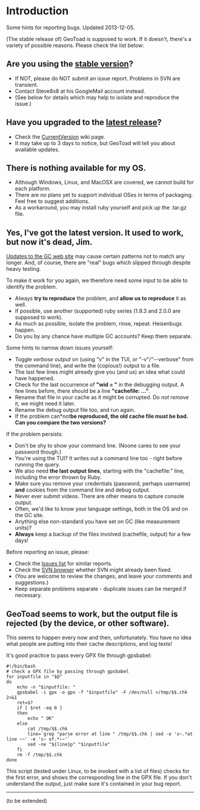 # Introduction #

Some hints for reporting bugs. Updated 2013-12-05.



(The stable release of) GeoToad is supposed to work.
If it doesn't, there's a variety of possible reasons.
Please check the list below:

## Are you using the [stable version](CurrentVersion.md)? ##

  * If NOT, please do NOT submit an issue report. Problems in SVN are transient.
  * Contact Steve8x8 at his GoogleMail account instead.
  * (See below for details which may help to isolate and reproduce the issue.)

## Have you upgraded to the [latest release](CurrentVersion.md)? ##

  * Check the [CurrentVersion](CurrentVersion.md) wiki page.
  * It may take up to 3 days to notice, but GeoToad will tell you about available updates.

## There is nothing available for my OS. ##

  * Although Windows, Linux, and MacOSX are covered, we cannot build for each platform.
  * There are no plans yet to support individual OSes in terms of packaging. Feel free to suggest additions.
  * As a workaround, you may install ruby yourself and pick up the .tar.gz file.

## Yes, I've got the latest version. It used to work, but now it's dead, Jim. ##

[Updates to the GC web site](GCmaintenances.md) may cause certain patterns not to match any longer.
And, of course, there are "real" bugs which slipped through despite heavy testing.

To make it work for you again, we therefore need some input to be able to identify the problem.

  * Always **try to reproduce** the problem, and **allow us to reproduce** it as well.
  * If possible, use another (supported) ruby series (1.9.3 and 2.0.0 are supposed to work).
  * As much as possible, isolate the problem, rinse, repeat. Heisenbugs happen.
  * Do you by any chance have multiple GC accounts? Keep them separate.

Some hints to narrow down issues yourself:

  * Toggle _verbose output_ on (using "v" in the TUI, or "-v"/"--verbose" from the command line), and write the (copious!) output to a file.
  * The last few lines might already give you (and us) an idea what could have happened.
  * Check for the last occurrence of **"wid = "** in the debugging output. A few lines before, there should be a line **"cachefile: ..."**.
  * Rename that file in your cache as it might be corrupted. Do _not remove_ it, we might need it later.
  * Rename the debug output file too, and run again.
  * If the problem can\*not**be reproduced, the old cache file must be bad. Can you compare the two versions?**

If the problem persists:

  * Don't be shy to show your command line. (Noone cares to see your password though.)
  * You're using the TUI? It writes out a command line too - right before running the query.
  * We also need **the last output lines**, starting with the "cachefile:" line, including the error thrown by Ruby.
  * Make sure you remove your credentials (password, perhaps username) **and** cookies from the command line and debug output.
  * Never ever submit videos. There are other means to capture console output.
  * Often, we'd like to know your language settings, both in the OS and on the GC site.
  * Anything else non-standard you have set on GC (like measurement units)?
  * **Always** keep a backup of the files involved (cachefile, output) for a few days!

Before reporting an issue, please:

  * Check the [Issues list](http://code.google.com/p/geotoad/issues/list?can=1) for similar reports.
  * Check the [SVN browser](https://code.google.com/p/geotoad/source/list) whether SVN might already been fixed.
  * (You are welcome to review the changes, and leave your comments and suggestions.)
  * Keep separate problems separate - duplicate issues can be merged if necessary.

## GeoToad seems to work, but the output file is rejected (by the device, or other software). ##

This seems to happen every now and then, unfortunately. You have no idea what people are putting into their cache descriptions, and log texts!

It's good practice to pass every GPX file through gpsbabel:

```
#!/bin/bash
# check a GPX file by passing through gpsbabel
for inputfile in "$@"
do
    echo -n "$inputfile: "
    gpsbabel -i gpx -o gpx -f "$inputfile" -F /dev/null >/tmp/$$.chk 2>&1
    ret=$?
    if [ $ret -eq 0 ]
    then
        echo " OK"
    else
        cat /tmp/$$.chk
        line=`grep "parse error at line " /tmp/$$.chk | sed -e 's~.*at line ~~' -e 's~ of.*~~'`
        sed -ne "${line}p" "$inputfile"
    fi
    rm -f /tmp/$$.chk
done
```

This script (tested under Linux, to be invoked with a list of files) checks for the first error, and shows the corresponding line in the GPX file.
If you don't understand the output, just make sure it's contained in your bug report.


---


(to be extended)